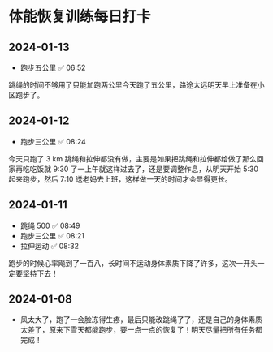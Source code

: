 # 体能恢复训练每日打卡

## 2024-01-13 

- 跑步五公里 ✅ 06:52

跳绳的时间不够用了只能加跑两公里今天跑了五公里，路途太远明天早上准备在小区跑步了。

## 2024-01-12 

-   跑步三公里 ✅ 08:24

今天只跑了 3 km 跳绳和拉伸都没有做，主要是如果把跳绳和拉伸都给做了那么回家再吃吃饭就 9:30 了一上午就这样过去了，还是要调整作息，从明天开始 5:30 起来跑步，然后 7:10 送老妈去上班，这样做一天的时间才会显得更长。

## 2024-01-11 

-   跳绳 500 ✅ 08:49
-   跑步三公里 ✅ 08:21
-   拉伸运动 ✅ 08:32

跑步的时候心率飚到了一百八，长时间不运动身体素质下降了许多，这次一开头一定要坚持下去！

## 2024-01-08 

- 风太大了，跑了一会脸冻得生疼，最后只能改跳绳了了，还是自己的身体素质太差了，原来下雪天都能跑步，要一点一点的恢复了！明天尽量把所有任务都完成！